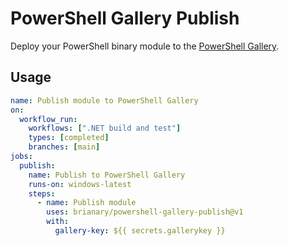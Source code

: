 PowerShell Gallery Publish
===========================

Deploy your PowerShell binary module to the [PowerShell Gallery](https://www.powershellgallery.com/).

Usage
-----

```yaml
name: Publish module to PowerShell Gallery
on:
  workflow_run:
    workflows: [".NET build and test"]
    types: [completed]
    branches: [main]
jobs:
  publish:
    name: Publish to PowerShell Gallery
    runs-on: windows-latest
    steps:
      - name: Publish module
        uses: brianary/powershell-gallery-publish@v1
        with:
          gallery-key: ${{ secrets.gallerykey }}
```
